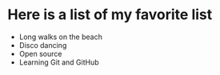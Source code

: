 # Here is a list of my favorite list
- Long walks on the beach
- Disco dancing 
- Open source
- Learning Git and GitHub
